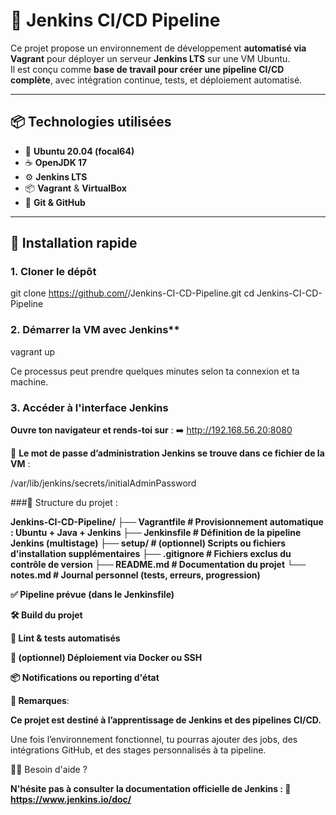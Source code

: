 # 🚀 Jenkins CI/CD Pipeline

Ce projet propose un environnement de développement **automatisé via Vagrant** pour déployer un serveur **Jenkins LTS** sur une VM Ubuntu.  
Il est conçu comme **base de travail pour créer une pipeline CI/CD complète**, avec intégration continue, tests, et déploiement automatisé.

---

## 📦 Technologies utilisées

- 🐧 **Ubuntu 20.04 (focal64)**
- ☕ **OpenJDK 17**
- ⚙️ **Jenkins LTS**
- 📦 **Vagrant** & **VirtualBox**
- 🐙 **Git & GitHub**

---

## 🔧 Installation rapide

### 1. Cloner le dépôt

git clone https://github.com/<ton-user>/Jenkins-CI-CD-Pipeline.git
cd Jenkins-CI-CD-Pipeline

### 2. Démarrer la VM avec Jenkins**

vagrant up

Ce processus peut prendre quelques minutes selon ta connexion et ta machine.

### 3. Accéder à l'interface Jenkins

**Ouvre ton navigateur et rends-toi sur** :
➡️ http://192.168.56.20:8080

🔑 **Le mot de passe d’administration Jenkins se trouve dans ce fichier de la VM** :

/var/lib/jenkins/secrets/initialAdminPassword

###📁 Structure du projet :

**Jenkins-CI-CD-Pipeline/
├── Vagrantfile             # Provisionnement automatique : Ubuntu + Java + Jenkins
├── Jenkinsfile             # Définition de la pipeline Jenkins (multistage)
├── setup/                  # (optionnel) Scripts ou fichiers d'installation supplémentaires
├── .gitignore              # Fichiers exclus du contrôle de version
├── README.md               # Documentation du projet
└── notes.md                # Journal personnel (tests, erreurs, progression)**

**✅ Pipeline prévue (dans le Jenkinsfile)**

**🛠️ Build du projet**

**🧪 Lint & tests automatisés**

**🐳 (optionnel) Déploiement via Docker ou SSH**

**📦 Notifications ou reporting d'état**

**📌 Remarques**:

**Ce projet est destiné à l’apprentissage de Jenkins et des pipelines CI/CD.**

Une fois l’environnement fonctionnel, tu pourras ajouter des jobs, des intégrations GitHub, et des stages personnalisés à ta pipeline.

🙋‍♂️ Besoin d'aide ?

**N'hésite pas à consulter la documentation officielle de Jenkins :
🔗 https://www.jenkins.io/doc/**
